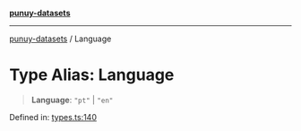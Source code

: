 [**punuy-datasets**](../README.md)

***

[punuy-datasets](../README.md) / Language

# Type Alias: Language

> **Language**: `"pt"` \| `"en"`

Defined in: [types.ts:140](https://github.com/andrefs/punuy-datasets/blob/131f93cc8acc767f352ee1220b4641fc6bc41a63/src/lib/types.ts#L140)
